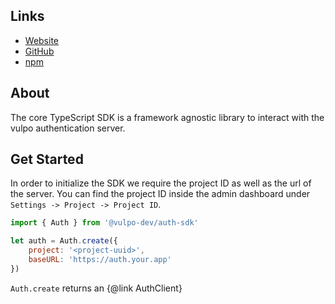 ## Links
- [Website](https://auth.vulpo.dev)
- [GitHub](https://github.com/vulpo-dev/auth/tree/master/packages/web/sdk)
- [npm](https://www.npmjs.com/package/@vulpo-dev/auth-sdk)


## About
The core TypeScript SDK is a framework agnostic library to interact
with the vulpo authentication server.


## Get Started
In order to initialize the SDK we require the project ID as well
as the url of the server. You can find the project ID inside the
admin dashboard under `Settings -> Project -> Project ID`.

```js
import { Auth } from '@vulpo-dev/auth-sdk'

let auth = Auth.create({
	project: '<project-uuid>',
	baseURL: 'https://auth.your.app'
})
```

`Auth.create` returns an {@link AuthClient}
